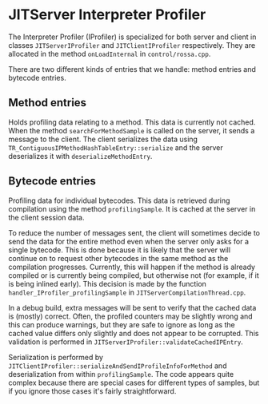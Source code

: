 <!--
Copyright IBM Corp. and others 2018

This program and the accompanying materials are made available under
the terms of the Eclipse Public License 2.0 which accompanies this
distribution and is available at https://www.eclipse.org/legal/epl-2.0/
or the Apache License, Version 2.0 which accompanies this distribution and
is available at https://www.apache.org/licenses/LICENSE-2.0.

This Source Code may also be made available under the following
Secondary Licenses when the conditions for such availability set
forth in the Eclipse Public License, v. 2.0 are satisfied: GNU
General Public License, version 2 with the GNU Classpath
Exception [1] and GNU General Public License, version 2 with the
OpenJDK Assembly Exception [2].

[1] https://www.gnu.org/software/classpath/license.html
[2] https://openjdk.org/legal/assembly-exception.html

SPDX-License-Identifier: EPL-2.0 OR Apache-2.0 OR GPL-2.0-only WITH Classpath-exception-2.0 OR GPL-2.0-only WITH OpenJDK-assembly-exception-1.0
-->

# JITServer Interpreter Profiler

The Interpreter Profiler (IProfiler) is specialized for both server and client in classes `JITServerIProfiler` and `JITClientIProfiler` respectively. They are allocated in the method `onLoadInternal` in `control/rossa.cpp`.

There are two different kinds of entries that we handle: method entries and bytecode entries.

## Method entries

Holds profiling data relating to a method. This data is currently not cached. When the method `searchForMethodSample` is called on the server, it sends a message to the client. The client serializes the data using `TR_ContiguousIPMethodHashTableEntry::serialize` and the server deserializes it with `deserializeMethodEntry`.

## Bytecode entries

Profiling data for individual bytecodes. This data is retrieved during compilation using the method `profilingSample`. It is cached at the server in the client session data.

To reduce the number of messages sent, the client will sometimes decide to send the data for the entire method even when the server only asks for a single bytecode. This is done because it is likely that the server will continue on to request other bytecodes in the same method as the compilation progresses. Currently, this will happen if the method is already compiled or is currently being compiled, but otherwise not (for example, if it is being inlined early). This decision is made by the function `handler_IProfiler_profilingSample` in `JITServerCompilationThread.cpp`.

In a debug build, extra messages will be sent to verify that the cached data is (mostly) correct. Often, the profiled counters may be slightly wrong and this can produce warnings, but they are safe to ignore as long as the cached value differs only slightly and does not appear to be corrupted. This validation is performed in `JITServerIProfiler::validateCachedIPEntry`.

Serialization is performed by `JITClientIProfiler::serializeAndSendIProfileInfoForMethod` and deserialization from within `profilingSample`. The code appears quite complex because there are special cases for different types of samples, but if you ignore those cases it's fairly straightforward.
